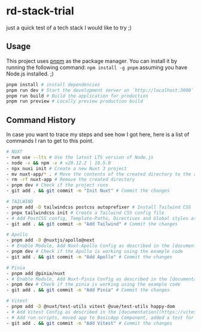 # rd-stack-trial
just a quick test of a tech stack I would like to try ;)

## Usage
This project uses [pnpm](https://pnpm.io/) as the package manager. You can install it by running the following command:
`npm install -g pnpm` assuming you have Node.js installed. ;)

```bash
pnpm install # install dependencies
pnpm run dev # Start the development server on `http://localhost:3000`
pnpm run build # Build the application for production
pnpm run preview # Locally preview production build
```
## Command History
In case you want to trace my steps and see how I got here, here is a list of commands I ran to get to this point.

```bash
# NUXT
- nvm use --lts # Use the latest LTS version of Node.js
- node -v && npm -v # v20.12.2 | 10.5.0
- npx nuxi init # Create a new Nuxt 3 project
- mv nuxt-app/* . # Move the contents of the created directory to the root
- rm -rf nuxt-app # Remove the created directory
- pnpm dev # Check if the project runs
- git add . && git commit -m "Init Nuxt" # Commit the changes

# TAILWIND
- pnpm add -D tailwindcss postcss autoprefixer # Install Tailwind CSS
- pnpx tailwindcss init # Create a Tailwind CSS config file
- # Add PostCSS config, Template-Paths, Directives and Global styles as described in the [documentation](https://tailwindcss.com/docs/guides/nuxtjs)
- git add . && git commit -m "Add Tailwind" # Commit the changes

# Apollo
- pnpm add -D @nuxtjs/apollo@next
- # Enable Module, Add Nuxt-Apollo Config as described in the [documentation](https://apollo.vuejs.org/guide/apollo/)
- pnpm dev # Check if the Apollo is working using the example code
- git add . && git commit -m "Add Apollo" # Commit the changes

# Pinia
- pnpm add @pinia/nuxt
- # Enable Module, Add Nuxt-Pinia Config as described in the [documentation](https://pinia.vuejs.org/ssr/nuxt.html)
- pnpm dev # Check if the pinia is working using the example code
- git add . && git commit -m "Add Pinia" # Commit the changes

# Vitest
- pnpm add -D @nuxt/test-utils vitest @vue/test-utils happy-dom
- # Add Vitest Config as described in the [documentation](https://vitest.io/docs/getting-started/nuxt)
- # Add run-scripts, moved app to BasicApp Component, added a test for to check if the tests are working
- git add . && git commit -m "Add Vitest" # Commit the changes
```
